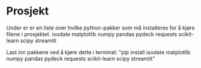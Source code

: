 # Prosjekt
Under er er en liste over hvilke python-pakker som må installeres for å kjøre filene i prosjektet. 
    isodate
    matplotlib
    numpy
    pandas
    pydeck
    requests
    scikit-learn
    scipy
    streamlit

Last inn pakkene ved å kjøre dette i terminal:
"pip install isodate matplotlib numpy pandas pydeck requests scikit-learn scipy streamlit"